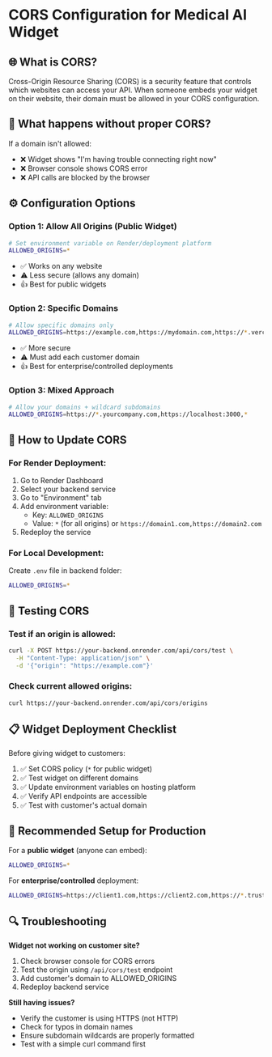 # CORS Configuration for Medical AI Widget

## 🌐 What is CORS?

Cross-Origin Resource Sharing (CORS) is a security feature that controls which websites can access your API. When someone embeds your widget on their website, their domain must be allowed in your CORS configuration.

## 🚫 What happens without proper CORS?

If a domain isn't allowed:
- ❌ Widget shows "I'm having trouble connecting right now"
- ❌ Browser console shows CORS error
- ❌ API calls are blocked by the browser

## ⚙️ Configuration Options

### Option 1: Allow All Origins (Public Widget)
```bash
# Set environment variable on Render/deployment platform
ALLOWED_ORIGINS=*
```
- ✅ Works on any website
- ⚠️ Less secure (allows any domain)
- 👍 Best for public widgets

### Option 2: Specific Domains
```bash
# Allow specific domains only
ALLOWED_ORIGINS=https://example.com,https://mydomain.com,https://*.vercel.app
```
- ✅ More secure
- ⚠️ Must add each customer domain
- 👍 Best for enterprise/controlled deployments

### Option 3: Mixed Approach
```bash
# Allow your domains + wildcard subdomains
ALLOWED_ORIGINS=https://*.yourcompany.com,https://localhost:3000,*
```

## 🔧 How to Update CORS

### For Render Deployment:
1. Go to Render Dashboard
2. Select your backend service
3. Go to "Environment" tab
4. Add environment variable:
   - Key: `ALLOWED_ORIGINS`
   - Value: `*` (for all origins) or `https://domain1.com,https://domain2.com`
5. Redeploy the service

### For Local Development:
Create `.env` file in backend folder:
```bash
ALLOWED_ORIGINS=*
```

## 🧪 Testing CORS

### Test if an origin is allowed:
```bash
curl -X POST https://your-backend.onrender.com/api/cors/test \
  -H "Content-Type: application/json" \
  -d '{"origin": "https://example.com"}'
```

### Check current allowed origins:
```bash
curl https://your-backend.onrender.com/api/cors/origins
```

## 📋 Widget Deployment Checklist

Before giving widget to customers:

1. ✅ Set CORS policy (`*` for public widget)
2. ✅ Test widget on different domains
3. ✅ Update environment variables on hosting platform
4. ✅ Verify API endpoints are accessible
5. ✅ Test with customer's actual domain

## 🚀 Recommended Setup for Production

For a **public widget** (anyone can embed):
```bash
ALLOWED_ORIGINS=*
```

For **enterprise/controlled** deployment:
```bash
ALLOWED_ORIGINS=https://client1.com,https://client2.com,https://*.trusted-partner.com
```

## 🔍 Troubleshooting

**Widget not working on customer site?**
1. Check browser console for CORS errors
2. Test the origin using `/api/cors/test` endpoint
3. Add customer's domain to ALLOWED_ORIGINS
4. Redeploy backend service

**Still having issues?**
- Verify the customer is using HTTPS (not HTTP)
- Check for typos in domain names
- Ensure subdomain wildcards are properly formatted
- Test with a simple curl command first

